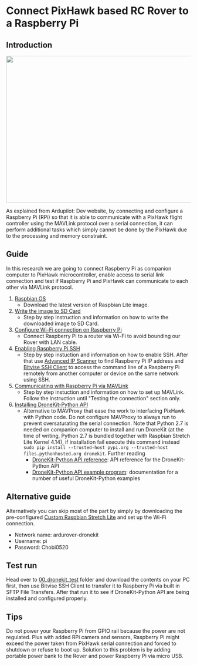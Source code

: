 # Connect PixHawk based RC Rover to a Raspberry Pi

## Introduction

<p align = "center">
  <img src = "https://raw.githubusercontent.com/hafiz-kamilin/autonomous_pixhawk_rover/master/01_pixhawk_rpi_mavlink/rpi_pixhawk.png" width = "650" height = "400"/>
</p>

As explained from Ardupilot: Dev website, by connecting and configure a Raspberry Pi (RPi) so that it is able to communicate with a PixHawk flight controller using the MAVLink protocol over a serial connection, it can perform additional tasks which simply cannot be done by the PixHawk due to the processing and memory constraint.

## Guide

In this research we are going to connect Raspberry Pi as companion computer to PixHawk microcontroller, enable access to serial link connection and test if Raspberry Pi and PixHawk can communicate to each other via MAVLink protocol.

1. [Raspbian OS](https://www.raspberrypi.org/downloads/raspbian/)
    - Download the latest version of Raspbian Lite image.
2. [Write the image to SD Card](https://www.raspberrypi.org/documentation/installation/installing-images/)
    - Step by step instruction and information on how to write the downloaded image to SD Card.
3. [Configure Wi-Fi connection on Raspberry Pi](https://www.raspberrypi.org/documentation/configuration/wireless/wireless-cli.md)
    - Connect Raspberry Pi to a router via Wi-Fi to avoid bounding our Rover with LAN cable. 
4. [Enabling Raspberry Pi SSH](https://www.raspberrypi.org/documentation/remote-access/ssh/)
    - Step by step instuction and information on how to enable SSH. After that use [Advanced IP Scanner](https://www.advanced-ip-scanner.com/) to find Raspberry Pi IP address and [Bitvise SSH Client](https://www.bitvise.com/ssh-client-download) to access the command line of a Raspberry Pi remotely from another computer or device on the same network using SSH.
5. [Communicating with Raspberry Pi via MAVLink](http://ardupilot.org/dev/docs/raspberry-pi-via-mavlink.html)
    - Step by step instuction and information on how to set up MAVLink. Follow the instruction until "Testing the connection" section only.
6. [Installing DroneKit-Python API](http://python.dronekit.io/develop/installation.html)
    - Alternative to MAVProxy that ease the work to interfacing PixHawk with Python code. Do not configure MAVProxy to always run to prevent oversaturating the serial connection. Note that Python 2.7 is needed on companion computer to install and run DroneKit (at the time of writing, Python 2.7 is bundled together with Raspbian Stretch Lite Kernel 4.14), if installation fail execute this command instead ```sudo pip install --trusted-host pypi.org --trusted-host files.pythonhosted.org dronekit```. Further reading
      - [DroneKit-Python API reference](http://python.dronekit.io/automodule.html): API reference for the DroneKit-Python API
      - [DroneKit-Python API example program](http://python.dronekit.io/examples/index.html#example-toc): documentation for a number of useful DroneKit-Python examples

## Alternative guide

Alternatively you can skip most of the part by simply by downloading the pre-configured [Custom Raspbian Stretch Lite](https://github.com/hafiz-kamilin/autonomous_pixhawk_rover/releases/tag/v1.1) and set up the Wi-Fi connection.
  - Network name: ardurover-dronekit
  - Username: pi
  - Password: Chobi0520

## Test run

Head over to [00_dronekit_test](https://github.com/hafiz-kamilin/autonomous_pixhawk_rover/tree/master/01_pixhawk_rpi_mavlink/00_dronekit_test) folder and download the contents on your PC first, then use Bitvise SSH Client to transfer it to Raspberry Pi via built in SFTP File Transfers. After that run it to see if DroneKit-Python API are being installed and configured properly.

## Tips

Do not power your Raspberry Pi from GPIO rail because the power are not regulated. Plus with added RPi camera and sensors, Raspberry Pi might exceed the power taken from PixHawk serial connection and forced to shutdown or refuse to boot up. Solution to this problem is by adding portable power bank to the Rover and power Raspberry Pi via micro USB.
